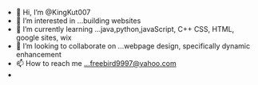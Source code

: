 - 👋 Hi, I’m @KingKut007
- 👀 I’m interested in ...building websites
- 🌱 I’m currently learning ...java,python,javaScript, C++ CSS, HTML, google sites, wix
- 💞️ I’m looking to collaborate on ...webpage design, specifically dynamic enhancement
- 📫 How to reach me ...freebird9997@yahoo.com
- 

<!---
KingKut007/KingKut007 is a ✨ special ✨ repository because its `README.md` (this file) appears on your GitHub profile.
You can click the Preview link to take a look at your changes.
--->
